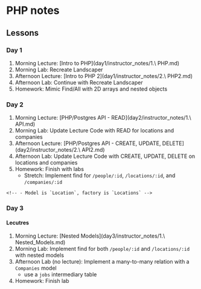 # PHP notes

## Lessons

### Day 1

1. Morning Lecture: [Intro to PHP](day1/instructor_notes/1.\ PHP.md)
1. Morning Lab: Recreate Landscaper
1. Afternoon Lecture: [Intro to PHP 2](day1/instructor_notes/2.\ PHP2.md)
1. Afternoon Lab: Continue with Recreate Landscaper
1. Homework: Mimic Find/All with 2D arrays and nested objects

### Day 2

1. Morning Lecture: [PHP/Postgres API - READ](day2/instructor_notes/1.\ API.md)
1. Morning Lab: Update Lecture Code with READ for locations and companies
1. Afternoon Lecture: [PHP/Postgres API - CREATE, UPDATE, DELETE](day2/instructor_notes/2.\ API2.md)
1. Afternoon Lab: Update Lecture Code with CREATE, UPDATE, DELETE on locations and companies
1. Homework: Finish with labs
    - Stretch: Implement find for `/people/:id`, `/locations/:id`, and `/companies/:id`
<!-- 1. Build CRUD functionality for locations (id, street, city, state) -->
    <!-- - Model is `Location`, factory is `Locations` -->

### Day 3

#### Lecutres

1. Morning Lecture: [Nested Models](day3/instructor_notes/1.\ Nested_Models.md)
1. Morning Lab: Implement find for both `/people/:id` and `/locations/:id` with nested models
1. Afternoon Lab (no lecture): Implement a many-to-many relation with a `Companies` model
    - use a `jobs` intermediary table
1. Homework: Finish lab
